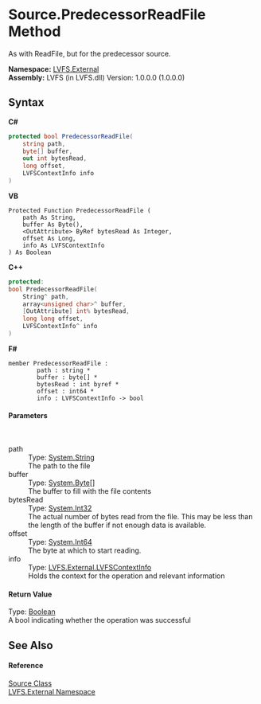 # Source.PredecessorReadFile Method 
 

As with ReadFile, but for the predecessor source.

**Namespace:**&nbsp;<a href="ce38c3d6-f720-9c09-02a8-24d191d963ed">LVFS.External</a><br />**Assembly:**&nbsp;LVFS (in LVFS.dll) Version: 1.0.0.0 (1.0.0.0)

## Syntax

**C#**<br />
``` C#
protected bool PredecessorReadFile(
	string path,
	byte[] buffer,
	out int bytesRead,
	long offset,
	LVFSContextInfo info
)
```

**VB**<br />
``` VB
Protected Function PredecessorReadFile ( 
	path As String,
	buffer As Byte(),
	<OutAttribute> ByRef bytesRead As Integer,
	offset As Long,
	info As LVFSContextInfo
) As Boolean
```

**C++**<br />
``` C++
protected:
bool PredecessorReadFile(
	String^ path, 
	array<unsigned char>^ buffer, 
	[OutAttribute] int% bytesRead, 
	long long offset, 
	LVFSContextInfo^ info
)
```

**F#**<br />
``` F#
member PredecessorReadFile : 
        path : string * 
        buffer : byte[] * 
        bytesRead : int byref * 
        offset : int64 * 
        info : LVFSContextInfo -> bool 

```


#### Parameters
&nbsp;<dl><dt>path</dt><dd>Type: <a href="http://msdn2.microsoft.com/en-us/library/s1wwdcbf" target="_blank">System.String</a><br />The path to the file</dd><dt>buffer</dt><dd>Type: <a href="http://msdn2.microsoft.com/en-us/library/yyb1w04y" target="_blank">System.Byte</a>[]<br />The buffer to fill with the file contents</dd><dt>bytesRead</dt><dd>Type: <a href="http://msdn2.microsoft.com/en-us/library/td2s409d" target="_blank">System.Int32</a><br />The actual number of bytes read from the file. This may be less than the length of the buffer if not enough data is available.</dd><dt>offset</dt><dd>Type: <a href="http://msdn2.microsoft.com/en-us/library/6yy583ek" target="_blank">System.Int64</a><br />The byte at which to start reading.</dd><dt>info</dt><dd>Type: <a href="09c74a4d-3965-0d4b-f9f9-f9b54f7d56d9">LVFS.External.LVFSContextInfo</a><br />Holds the context for the operation and relevant information</dd></dl>

#### Return Value
Type: <a href="http://msdn2.microsoft.com/en-us/library/a28wyd50" target="_blank">Boolean</a><br />A bool indicating whether the operation was successful

## See Also


#### Reference
<a href="05c85d1b-e4e2-db6e-96e7-2b1e8b63402d">Source Class</a><br /><a href="ce38c3d6-f720-9c09-02a8-24d191d963ed">LVFS.External Namespace</a><br />